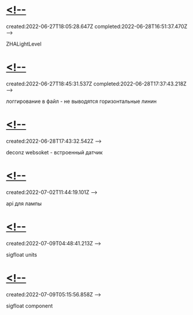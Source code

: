 # [<!--](#DONE:10)
<card>
created:2022-06-27T18:05:28.647Z completed:2022-06-28T16:51:37.470Z -->

ZHALightLevel
</card>
# [<!--](#DONE:0)
<card>
created:2022-06-27T18:45:31.537Z completed:2022-06-28T17:37:43.218Z -->

логгирование в файл - не выводятся горизонтальные линин
</card>
# [<!--](#TODO:0)
<card>
created:2022-06-28T17:43:32.542Z
-->

deconz websoket - встроенный датчик
</card>
# [<!--](#TEST:-10)
<card>
created:2022-07-02T11:44:19.101Z -->

api для лампы
</card>
# [<!--](#DOING:0)
<card>
created:2022-07-09T04:48:41.213Z
-->

sigfloat units
</card>
# [<!--](#DOING:-10)
<card>
created:2022-07-09T05:15:56.858Z
-->

sigfloat component
</card>